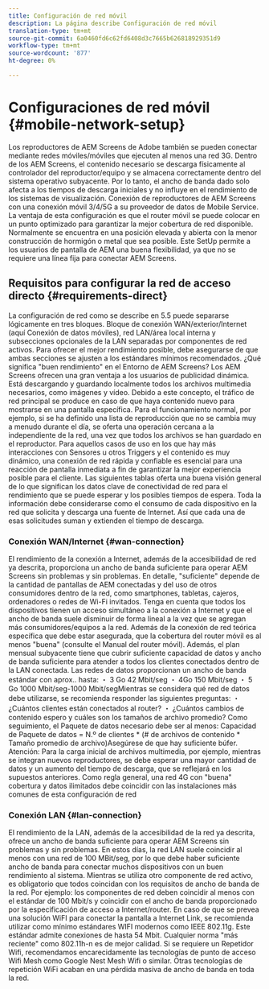 ```yaml
---
title: Configuración de red móvil
description: La página describe Configuración de red móvil
translation-type: tm+mt
source-git-commit: 6a0460fd6c62fd6408d3c7665b626818929351d9
workflow-type: tm+mt
source-wordcount: '877'
ht-degree: 0%

---
```



# Configuraciones de red móvil {#mobile-network-setup}

Los reproductores de AEM Screens de Adobe también se pueden conectar mediante redes móviles/móviles que ejecuten al menos una red 3G.
Dentro de los AEM Screens, el contenido necesario se descarga físicamente al controlador del reproductor/equipo y se almacena correctamente dentro del sistema operativo subyacente. Por lo tanto, el ancho de banda dado solo afecta a los tiempos de descarga iniciales y no influye en el rendimiento de los sistemas de visualización.
Conexión de reproductores de AEM Screens con una conexión móvil 3/4/5G a su proveedor de datos de Mobile Service. La ventaja de esta configuración es que el router móvil se puede colocar en un punto optimizado para garantizar la mejor cobertura de red disponible. Normalmente se encuentra en una posición elevada y abierta con la menor construcción de hormigón o metal que sea posible.
Este SetUp permite a los usuarios de pantalla de AEM una buena flexibilidad, ya que no se requiere una línea fija para conectar AEM Screens.


## Requisitos para configurar la red de acceso directo {#requirements-direct}

La configuración de red como se describe en 5.5 puede separarse lógicamente en tres bloques. Bloque de conexión WAN/exterior/Internet (aquí Conexión de datos móviles), red LAN/área local interna y subsecciones opcionales de la LAN separadas por componentes de red activos.
Para ofrecer el mejor rendimiento posible, debe asegurarse de que ambas secciones se ajusten a los estándares mínimos recomendados.
¿Qué significa &quot;buen rendimiento&quot; en el Entorno de AEM Screens?
Los AEM Screens ofrecen una gran ventaja a los usuarios de publicidad dinámica. Está descargando y guardando localmente todos los archivos multimedia necesarios, como imágenes y vídeo. Debido a este concepto, el tráfico de red principal se produce en caso de que haya contenido nuevo para mostrarse en una pantalla específica.
Para el funcionamiento normal, por ejemplo, si se ha definido una lista de reproducción que no se cambia muy a menudo durante el día, se oferta una operación cercana a la independiente de la red, una vez que todos los archivos se han guardado en el reproductor.
Para aquellos casos de uso en los que hay más interacciones con Sensores u otros Triggers y el contenido es muy dinámico, una conexión de red rápida y confiable es esencial para una reacción de pantalla inmediata a fin de garantizar la mejor experiencia posible para el cliente.
Las siguientes tablas oferta una buena visión general de lo que significan los datos clave de conectividad de red para el rendimiento que se puede esperar y los posibles tiempos de espera.
Toda la información debe considerarse como el consumo de cada dispositivo en la red que solicita y descarga una fuente de Internet. Así que cada una de esas solicitudes suman y extienden el tiempo de descarga.


### Conexión WAN/Internet {#wan-connection}

El rendimiento de la conexión a Internet, además de la accesibilidad de red ya descrita, proporciona un ancho de banda suficiente para operar AEM Screens sin problemas y sin problemas. En detalle, &quot;suficiente&quot; depende de la cantidad de pantallas de AEM conectadas y del uso de otros consumidores dentro de la red, como smartphones, tabletas, cajeros, ordenadores o redes de Wi-Fi invitados.
Tenga en cuenta que todos los dispositivos tienen un acceso simultáneo a la conexión a Internet y que el ancho de banda suele disminuir de forma lineal a la vez que se agregan más consumidores/equipos a la red.
Además de la conexión de red teórica específica que debe estar asegurada, que la cobertura del router móvil es al menos &quot;buena&quot; (consulte el Manual del router móvil). Además, el plan mensual subyacente tiene que cubrir suficiente capacidad de datos y ancho de banda suficiente para atender a todos los clientes conectados dentro de la LAN conectada.
Las redes de datos proporcionan un ancho de banda estándar con aprox.. hasta:
・ 3 Go 42 Mbit/seg ・ 4Go 150 Mbit/seg ・ 5 Go 1000 Mbit/seg-1000 Mbit/segMientras se considera qué red de datos debe utilizarse, se recomienda responder las siguientes preguntas:
・ ¿Cuántos clientes están conectados al router?
・ ¿Cuántos cambios de contenido espero y cuáles son los tamaños de archivo promedio?
Como seguimiento, el Paquete de datos necesario debe ser al menos:
Capacidad de Paquete de datos = N.º de clientes * (# de archivos de contenido * Tamaño promedio de archivo)Asegúrese de que hay suficiente búfer.
Atención: Para la carga inicial de archivos multimedia, por ejemplo, mientras se integran nuevos reproductores, se debe esperar una mayor cantidad de datos y un aumento del tiempo de descarga, que se reflejará en los supuestos anteriores.
Como regla general, una red 4G con &quot;buena&quot; cobertura y datos ilimitados debe coincidir con las instalaciones más comunes de esta configuración de red


### Conexión LAN {#lan-connection}

El rendimiento de la LAN, además de la accesibilidad de la red ya descrita, ofrece un ancho de banda suficiente para operar AEM Screens sin problemas y sin problemas. En estos días, la red LAN suele coincidir al menos con una red de 100 MBit/seg, por lo que debe haber suficiente ancho de banda para conectar muchos dispositivos con un buen rendimiento al sistema. Mientras se utiliza otro componente de red activo, es obligatorio que todos coincidan con los requisitos de ancho de banda de la red. Por ejemplo: los componentes de red deben coincidir al menos con el estándar de 100 Mbit/s y coincidir con el ancho de banda proporcionado por la especificación de acceso a Internet/router.
En caso de que se prevea una solución WiFI para conectar la pantalla a Internet Link, se recomienda utilizar como mínimo estándares WIFI modernos como IEEE 802.11g. Este estándar admite conexiones de hasta 54 Mbit. Cualquier norma &quot;más reciente&quot; como 802.11h-n es de mejor calidad. Si se requiere un Repetidor Wifi, recomendamos encarecidamente las tecnologías de punto de acceso Wifi Mesh como Google Nest Mesh Wifi o similar.
Otras tecnologías de repetición WiFi acaban en una pérdida masiva de ancho de banda en toda la red.
